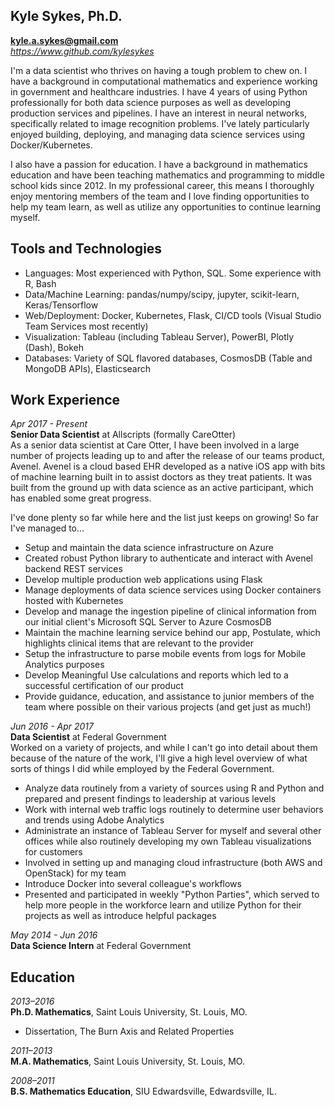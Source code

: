 Kyle Sykes, Ph.D.
-----------------
**kyle.a.sykes@gmail.com**  
*https://www.github.com/kylesykes*

I'm a data scientist who thrives on having a tough problem to chew on. I have a background in computational mathematics and experience working in government and healthcare industries. I have 4 years of using Python professionally for both data science purposes as well as developing production services and pipelines.  I have an interest in neural networks, specifically related to image recognition problems. I've lately particularly enjoyed building, deploying, and managing data science services using Docker/Kubernetes.  

I also have a passion for education. I have a background in mathematics education and have been teaching mathematics and programming to middle school kids since 2012. In my professional career, this means I thoroughly enjoy mentoring members of the team and I love finding opportunities to help my team learn, as well as utilize any opportunities to continue learning myself.


Tools and Technologies
----------------------
- Languages: Most experienced with Python, SQL.  Some experience with R, Bash
- Data/Machine Learning: pandas/numpy/scipy, jupyter, scikit-learn, Keras/Tensorflow
- Web/Deployment: Docker, Kubernetes, Flask, CI/CD tools (Visual Studio Team Services most recently)
- Visualization: Tableau (including Tableau Server), PowerBI, Plotly (Dash), Bokeh
- Databases: Variety of SQL flavored databases, CosmosDB (Table and MongoDB APIs), Elasticsearch


Work Experience
---------------
*Apr 2017 - Present*  
**Senior Data Scientist** at Allscripts (formally CareOtter)  
As a senior data scientist at Care Otter, I have been involved in a large number of projects leading up to and after the release of our teams product, Avenel. Avenel is a cloud based EHR developed as a native iOS app with bits of machine learning built in to assist doctors as they treat patients. It was built from the ground up with data science as an active participant, which has enabled some great progress.

I've done plenty so far while here and the list just keeps on growing! So far I've managed to...

- Setup and maintain the data science infrastructure on Azure
- Created robust Python library to authenticate and interact with Avenel backend REST services
- Develop multiple production web applications using Flask
- Manage deployments of data science services using Docker containers hosted with Kubernetes
- Develop and manage the ingestion pipeline of clinical information from our initial client's Microsoft SQL Server to Azure CosmosDB
- Maintain the machine learning service behind our app, Postulate, which highlights clinical items that are relevant to the provider
- Setup the infrastructure to parse mobile events from logs for Mobile Analytics purposes
- Develop Meaningful Use calculations and reports which led to a successful certification of our product
- Provide guidance, education, and assistance to junior members of the team where possible on their various projects (and get just as much!)


*Jun 2016 - Apr 2017*  
**Data Scientist** at Federal Government  
Worked on a variety of projects, and while I can't go into detail about them because of the nature of the work, I'll give a high level overview of what sorts of things I did while employed by the Federal Government.

- Analyze data routinely from a variety of sources using R and Python and prepared and present findings to leadership at various levels
- Work with internal web traffic logs routinely to determine user behaviors and trends using Adobe Analytics
- Administrate an instance of Tableau Server for myself and several other offices while also routinely developing my own Tableau visualizations for customers
- Involved in setting up and managing cloud infrastructure (both AWS and OpenStack) for my team
- Introduce Docker into several colleague's workflows
- Presented and participated in weekly "Python Parties", which served to help more people in the workforce learn and utilize Python for their projects as well as introduce helpful packages

*May 2014 - Jun 2016*  
**Data Science Intern** at Federal Government  

Education
---------
*2013–2016*  
**Ph.D. Mathematics**, Saint Louis University, St. Louis, MO.  
- Dissertation, The Burn Axis and Related Properties

*2011–2013*  
**M.A. Mathematics**, Saint Louis University, St. Louis, MO.

*2008–2011*  
**B.S. Mathematics Education**, SIU Edwardsville, Edwardsville, IL.
